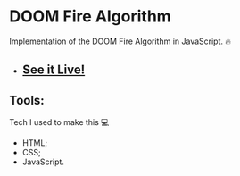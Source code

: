 
# DOOM Fire Algorithm
Implementation of the DOOM Fire Algorithm in JavaScript. :fire:  
- ## [See it Live!](https://izabela-am.github.io/DOOM-Fire-Algorithm/)

## Tools:  
Tech I used to make this :computer:
* HTML;
* CSS;
* JavaScript.

